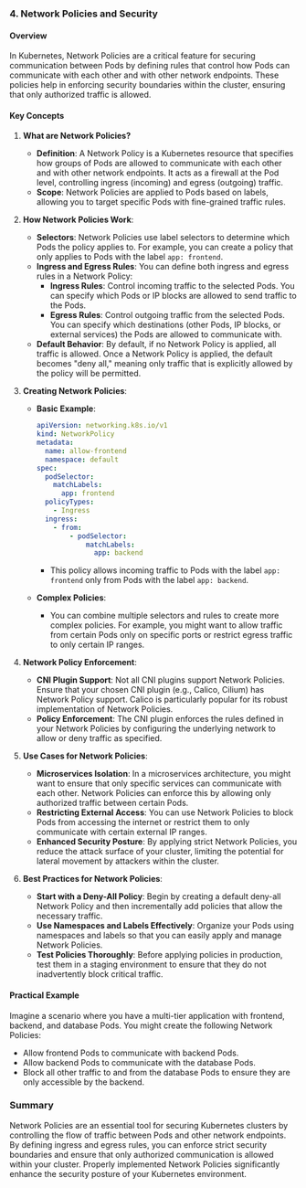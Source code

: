 ### 4. Network Policies and Security

#### Overview

In Kubernetes, Network Policies are a critical feature for securing communication between Pods by defining rules that control how Pods can communicate with each other and with other network endpoints. These policies help in enforcing security boundaries within the cluster, ensuring that only authorized traffic is allowed.

#### Key Concepts

1. **What are Network Policies?**

   - **Definition**: A Network Policy is a Kubernetes resource that specifies how groups of Pods are allowed to communicate with each other and with other network endpoints. It acts as a firewall at the Pod level, controlling ingress (incoming) and egress (outgoing) traffic.
   - **Scope**: Network Policies are applied to Pods based on labels, allowing you to target specific Pods with fine-grained traffic rules.

2. **How Network Policies Work**:

   - **Selectors**: Network Policies use label selectors to determine which Pods the policy applies to. For example, you can create a policy that only applies to Pods with the label `app: frontend`.
   - **Ingress and Egress Rules**: You can define both ingress and egress rules in a Network Policy:
     - **Ingress Rules**: Control incoming traffic to the selected Pods. You can specify which Pods or IP blocks are allowed to send traffic to the Pods.
     - **Egress Rules**: Control outgoing traffic from the selected Pods. You can specify which destinations (other Pods, IP blocks, or external services) the Pods are allowed to communicate with.
   - **Default Behavior**: By default, if no Network Policy is applied, all traffic is allowed. Once a Network Policy is applied, the default becomes "deny all," meaning only traffic that is explicitly allowed by the policy will be permitted.

3. **Creating Network Policies**:

   - **Basic Example**:

     ```yaml
     apiVersion: networking.k8s.io/v1
     kind: NetworkPolicy
     metadata:
       name: allow-frontend
       namespace: default
     spec:
       podSelector:
         matchLabels:
           app: frontend
       policyTypes:
         - Ingress
       ingress:
         - from:
             - podSelector:
                 matchLabels:
                   app: backend
     ```

     - This policy allows incoming traffic to Pods with the label `app: frontend` only from Pods with the label `app: backend`.

   - **Complex Policies**:
     - You can combine multiple selectors and rules to create more complex policies. For example, you might want to allow traffic from certain Pods only on specific ports or restrict egress traffic to only certain IP ranges.

4. **Network Policy Enforcement**:

   - **CNI Plugin Support**: Not all CNI plugins support Network Policies. Ensure that your chosen CNI plugin (e.g., Calico, Cilium) has Network Policy support. Calico is particularly popular for its robust implementation of Network Policies.
   - **Policy Enforcement**: The CNI plugin enforces the rules defined in your Network Policies by configuring the underlying network to allow or deny traffic as specified.

5. **Use Cases for Network Policies**:

   - **Microservices Isolation**: In a microservices architecture, you might want to ensure that only specific services can communicate with each other. Network Policies can enforce this by allowing only authorized traffic between certain Pods.
   - **Restricting External Access**: You can use Network Policies to block Pods from accessing the internet or restrict them to only communicate with certain external IP ranges.
   - **Enhanced Security Posture**: By applying strict Network Policies, you reduce the attack surface of your cluster, limiting the potential for lateral movement by attackers within the cluster.

6. **Best Practices for Network Policies**:
   - **Start with a Deny-All Policy**: Begin by creating a default deny-all Network Policy and then incrementally add policies that allow the necessary traffic.
   - **Use Namespaces and Labels Effectively**: Organize your Pods using namespaces and labels so that you can easily apply and manage Network Policies.
   - **Test Policies Thoroughly**: Before applying policies in production, test them in a staging environment to ensure that they do not inadvertently block critical traffic.

#### Practical Example

Imagine a scenario where you have a multi-tier application with frontend, backend, and database Pods. You might create the following Network Policies:

- Allow frontend Pods to communicate with backend Pods.
- Allow backend Pods to communicate with the database Pods.
- Block all other traffic to and from the database Pods to ensure they are only accessible by the backend.

### Summary

Network Policies are an essential tool for securing Kubernetes clusters by controlling the flow of traffic between Pods and other network endpoints. By defining ingress and egress rules, you can enforce strict security boundaries and ensure that only authorized communication is allowed within your cluster. Properly implemented Network Policies significantly enhance the security posture of your Kubernetes environment.
